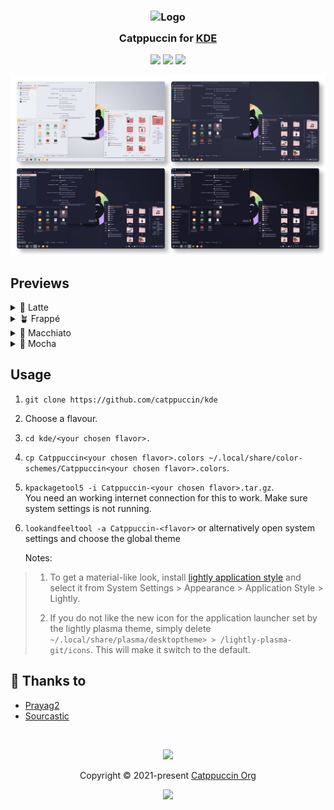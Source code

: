 <h3 align="center">
	<img src="https://raw.githubusercontent.com/catppuccin/catppuccin/main/assets/logos/exports/1544x1544_circle.png" width="100" alt="Logo"/><br/>
	<img src="https://raw.githubusercontent.com/catppuccin/catppuccin/main/assets/misc/transparent.png" height="30" width="0px"/>
	Catppuccin for <a href="https://www.kde.org/">KDE</a>
	<img src="https://raw.githubusercontent.com/catppuccin/catppuccin/main/assets/misc/transparent.png" height="30" width="0px"/>
</h3>

<p align="center">
    <a href="https://github.com/catppuccin/kde/stargazers"><img src="https://img.shields.io/github/stars/catppuccin/kde?colorA=363a4f&colorB=b7bdf8&style=for-the-badge"></a>
    <a href="https://github.com/catppuccin/kde/issues"><img src="https://img.shields.io/github/issues/catppuccin/kde?colorA=363a4f&colorB=f5a97f&style=for-the-badge"></a>
    <a href="https://github.com/catppuccin/kde/contributors"><img src="https://img.shields.io/github/contributors/catppuccin/kde?colorA=363a4f&colorB=a6da95&style=for-the-badge"></a>
</p>


<p align="center">
  <img src="https://github.com/catppuccin/kde/blob/main/assets/res.webp"/>
</p>

## Previews

<details>
<summary>🌻 Latte</summary>
<img src="https://github.com/catppuccin/kde/blob/main/assets/Latte.webp"/>
</details>
<details>
<summary>🪴 Frappé</summary>
<img src="https://github.com/catppuccin/kde/blob/main/assets/Frappe.webp"/>
</details>
<details>
<summary>🌺 Macchiato</summary>
<img src="https://github.com/catppuccin/kde/blob/main/assets/Macchiato.webp"/>
</details>
<details>
<summary>🌿 Mocha</summary>
<img src="https://github.com/catppuccin/kde/blob/main/assets/Mocha.webp"/>
</details>


## Usage

1. `git clone https://github.com/catppuccin/kde`
2. Choose a flavour.
3. `cd kde/<your chosen flavor>.`
4. `cp Catppuccin<your chosen flavor>.colors ~/.local/share/color-schemes/Catppuccin<your chosen flavor>.colors`.
5. `kpackagetool5 -i Catppuccin-<your chosen flavor>.tar.gz`.   
You need an working internet connection for this to work. Make sure system settings is not running.
6. `lookandfeeltool -a Catppuccin-<flavor>` or alternatively open system settings and choose the global theme


  
	 Notes:
> 1. To get a material-like look, install [lightly application style](https://github.com/Luwx/Lightly) and select it from System Settings > Appearance >  Application Style > Lightly.
> 
> 2. If you do not like the new icon for the application launcher set by the lightly plasma theme, simply delete `~/.local/share/plasma/desktoptheme> > /lightly-plasma-git/icons`. This will make it switch to the default.

## 💝 Thanks to

- [Prayag2](https://github.com/Prayag2)
- [Sourcastic](https://github.com/Sourcastic)

&nbsp;

<p align="center"><img src="https://raw.githubusercontent.com/catppuccin/catppuccin/main/assets/footers/gray0_ctp_on_line.svg?sanitize=true" /></p>
<p align="center">Copyright &copy; 2021-present <a href="https://github.com/catppuccin" target="_blank">Catppuccin Org</a>
<p align="center"><a href="https://github.com/catppuccin/catppuccin/blob/main/LICENSE"><img src="https://img.shields.io/static/v1.svg?style=for-the-badge&label=License&message=MIT&logoColor=d9e0ee&colorA=363a4f&colorB=b7bdf8"/></a></p>
